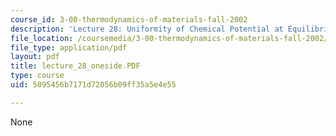 ```yaml
---
course_id: 3-00-thermodynamics-of-materials-fall-2002
description: 'Lecture 28: Uniformity of Chemical Potential at Equilibrium'
file_location: /coursemedia/3-00-thermodynamics-of-materials-fall-2002/5095456b7171d72056b09ff35a5e4e55_lecture_28_oneside.PDF
file_type: application/pdf
layout: pdf
title: lecture_28_oneside.PDF
type: course
uid: 5095456b7171d72056b09ff35a5e4e55

---
```

None